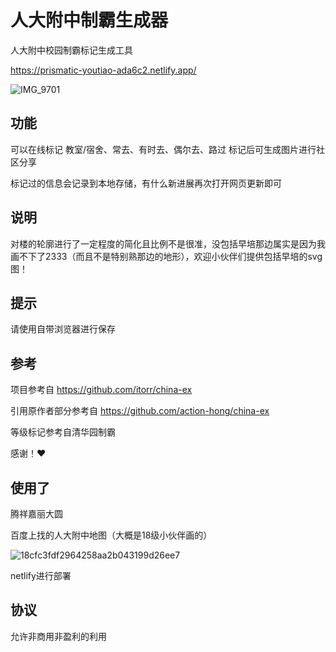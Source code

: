 # 人大附中制霸生成器

人大附中校园制霸标记生成工具

https://prismatic-youtiao-ada6c2.netlify.app/

![IMG_9701](https://user-images.githubusercontent.com/92959551/197333389-25fa1bb0-ef53-4cf2-851d-545a24449cff.JPG)




## 功能
可以在线标记 教室/宿舍、常去、有时去、偶尔去、路过 标记后可生成图片进行社区分享

标记过的信息会记录到本地存储，有什么新进展再次打开网页更新即可

## 说明
对楼的轮廓进行了一定程度的简化且比例不是很准，没包括早培那边属实是因为我画不下了2333（而且不是特别熟那边的地形），欢迎小伙伴们提供包括早培的svg图！

## 提示
请使用自带浏览器进行保存

## 参考 
项目参考自 https://github.com/itorr/china-ex

引用原作者部分参考自 https://github.com/action-hong/china-ex

等级标记参考自清华园制霸

感谢！❤️

## 使用了
腾祥嘉丽大圆

百度上找的人大附中地图（大概是18级小伙伴画的）

![18cfc3fdf2964258aa2b043199d26ee7](https://user-images.githubusercontent.com/92959551/197332254-c5c1cbc4-6a33-46a5-b5d3-8b11ce1bbb4c.jpeg)

netlify进行部署

## 协议
允许非商用非盈利的利用
